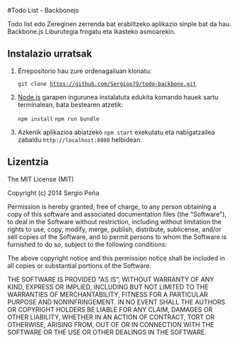 #Todo List - Backbonejs

Todo list edo Zereginen zerrenda bat erabiltzeko aplikazio sinple bat da hau. Backbone.js Liburutegia frogatu eta ikasteko asmoarekin.

## Instalazio urratsak

1. Errepositorio hau zure ordenagailuan klonatu:
    
    <code>git clone https://github.com/Sergiop79/todo-backbone.git</code>

2. [Node.js](http://nodejs.org) garapen ingurunea instalatuta edukita komando hauek sartu terminalean, bata bestearen atzetik:

    <code>npm install</code>
    <code>npm run bundle</code>
    
3. Azkenik aplikazioa abiatzeko <code>npm start</code> exekutatu eta nabigatzailea zabaldu <code>http://localhost:8080</code> helbidean.

## Lizentzia
The MIT License (MIT)

Copyright (c) 2014 Sergio Peña

Permission is hereby granted, free of charge, to any person obtaining a copy
of this software and associated documentation files (the "Software"), to deal
in the Software without restriction, including without limitation the rights
to use, copy, modify, merge, publish, distribute, sublicense, and/or sell
copies of the Software, and to permit persons to whom the Software is
furnished to do so, subject to the following conditions:

The above copyright notice and this permission notice shall be included in
all copies or substantial portions of the Software.

THE SOFTWARE IS PROVIDED "AS IS", WITHOUT WARRANTY OF ANY KIND, EXPRESS OR
IMPLIED, INCLUDING BUT NOT LIMITED TO THE WARRANTIES OF MERCHANTABILITY,
FITNESS FOR A PARTICULAR PURPOSE AND NONINFRINGEMENT. IN NO EVENT SHALL THE
AUTHORS OR COPYRIGHT HOLDERS BE LIABLE FOR ANY CLAIM, DAMAGES OR OTHER
LIABILITY, WHETHER IN AN ACTION OF CONTRACT, TORT OR OTHERWISE, ARISING FROM,
OUT OF OR IN CONNECTION WITH THE SOFTWARE OR THE USE OR OTHER DEALINGS IN
THE SOFTWARE.


